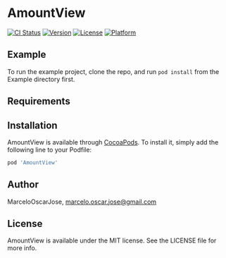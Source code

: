 # AmountView

[![CI Status](https://img.shields.io/travis/MarceloOscarJose/AmountView.svg?style=flat)](https://travis-ci.org/MarceloOscarJose/AmountView)
[![Version](https://img.shields.io/cocoapods/v/AmountView.svg?style=flat)](https://cocoapods.org/pods/AmountView)
[![License](https://img.shields.io/cocoapods/l/AmountView.svg?style=flat)](https://cocoapods.org/pods/AmountView)
[![Platform](https://img.shields.io/cocoapods/p/AmountView.svg?style=flat)](https://cocoapods.org/pods/AmountView)

## Example

To run the example project, clone the repo, and run `pod install` from the Example directory first.

## Requirements

## Installation

AmountView is available through [CocoaPods](https://cocoapods.org). To install
it, simply add the following line to your Podfile:

```ruby
pod 'AmountView'
```

## Author

MarceloOscarJose, marcelo.oscar.jose@gmail.com

## License

AmountView is available under the MIT license. See the LICENSE file for more info.
